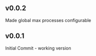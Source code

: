 
v0.0.2
---------------------------
Made global max processes configurable

v0.0.1
---------------------------
Initial Commit - working version
